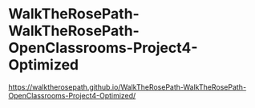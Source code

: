 ﻿# WalkTheRosePath-WalkTheRosePath-OpenClassrooms-Project4-Optimized
 https://walktherosepath.github.io/WalkTheRosePath-WalkTheRosePath-OpenClassrooms-Project4-Optimized/
